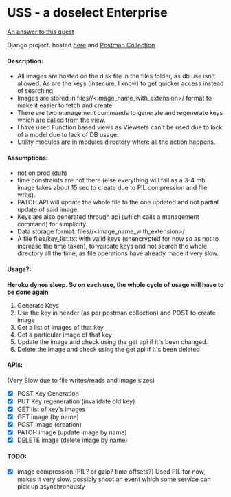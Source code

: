 # USS - a doselect Enterprise

[An answer to this quest](https://github.com/doselect/quests/blob/master/backend-developer/image-api.md)

Django project. hosted [here](https://jonny-quest.herokuapp.com/api/v1/ping/) and [Postman Collection](https://www.getpostman.com/collections/c32066d8845bd2442dd2)

#### Description:
* All images are hosted on the disk file in the files folder, as db use isn't allowed. As are the keys (insecure, I know) to get quicker access instead of searching.
* Images are stored in files/<key>/<image_name_with_extension>/ format to make it easier to fetch and create.
* There are two management commands to generate and regenerate keys which are called from the view.
* I have used Function based views as Viewsets can't be used due to lack of a model due to lack of DB usage.
* Utility modules are in modules directory where all the action happens.

#### Assumptions:
* not on prod (duh)
* time constraints are not there (else everything will fail as a 3-4 mb image takes about 15 sec to create due to PIL compression and file write).
* PATCH API will update the whole file to the one updated and not partial update of said image.
* Keys are also generated through api (which calls a management command) for simplicity.
* Data storage format: files/<key>/<image_name_with_extension>/
* A file files/key_list.txt with valid keys (unencrypted for now so as not to increase the time taken), to validate keys and not search the whole directory all the time, as file operations have already made it very slow.

#### Usage?:
**Heroku dynos sleep. So on each use, the whole cycle of usage will have to be done again**
1. Generate Keys
2. Use the key in header (as per postman collection) and POST to create image
3. Get a list of images of that key
4. Get a particular image of that key
5. Update the image and check using the get api if it's been changed.
6. Delete the image and check using the get api if it's been deleted

#### APIs:
(Very Slow due to file writes/reads and image sizes)
* [x] POST Key Generation
* [x] PUT Key regeneration (invalidate old key)
* [x] GET list of key's images
* [x] GET image (by name)
* [x] POST image (creation)
* [x] PATCH image (update image by name)
* [x] DELETE image (delete image by name)

#### TODO:
* [x] image compression (PIL? or gzip? time offsets?)
Used PIL for now, makes it very slow. possibly shoot an event which some service can pick up asynchronously
